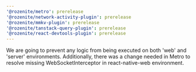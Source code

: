 ```yaml
---
'@rozenite/metro': prerelease
'@rozenite/network-activity-plugin': prerelease
'@rozenite/mmkv-plugin': prerelease
'@rozenite/tanstack-query-plugin': prerelease
'@rozenite/react-devtools-plugin': prerelease
---
```


We are going to prevent any logic from being executed on both 'web' and 'server' environments. Additionally, there was a change needed in Metro to resolve missing WebSocketInterceptor in react-native-web environment.
